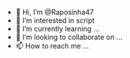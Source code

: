 - 👋 Hi, I’m @Raposinha47
- 👀 I’m interested in script
- 🌱 I’m currently learning ...
- 💞️ I’m looking to collaborate on ...
- 📫 How to reach me ...

<!---
Raposinha47/Raposinha47 is a ✨ special ✨ repository because its `README.md` (this file) appears on your GitHub profile.
You can click the Preview link to take a look at your changes.
--->
